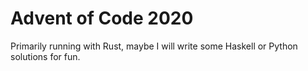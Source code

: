 # Advent of Code 2020

Primarily running with Rust, maybe I will write some Haskell or Python
solutions for fun.
